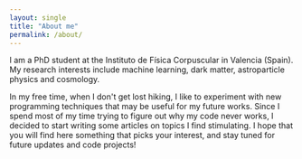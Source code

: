 ```yaml
---
layout: single
title: "About me"
permalink: /about/
---
```

I am a PhD student at the Instituto de Física Corpuscular in Valencia (Spain). My research interests include machine learning, dark matter, astroparticle physics and cosmology. 

In my free time, when I don't get lost hiking, I like to experiment with new programming techniques that may be useful for my future works.
Since I spend most of my time trying to figure out why my code never works, I decided to start writing some articles on topics I find stimulating. I hope that you will find here something that picks your interest, and stay tuned for future updates and code projects!
